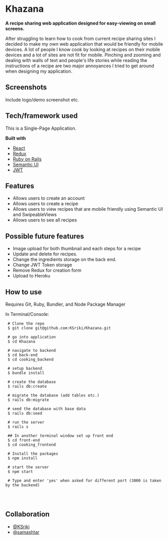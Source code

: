 # Khazana
<b>A recipe sharing web application designed for easy-viewing on small screens.</b>

After struggling to learn how to cook from current recipe sharing sites I decided to make my own web application that would be friendly for mobile devices. A lot of people I know cook by looking at recipes on their mobile devices and a lot of sites are not fit for mobile. Pinching and zooming and dealing with walls of text and people's life stories while reading the instructions of a recipe are two major annoyances I tried to get around when designing my application. 

 
## Screenshots
Include logo/demo screenshot etc.

## Tech/framework used

This is a Single-Page Application.

<b>Built with</b>
- [React](https://reactjs.org/)
- [Redux](https://redux.js.org/)
- [Ruby on Rails](https://rubyonrails.org/)
- [Semantic UI](https://react.semantic-ui.com/)
- [JWT](https://jwt.io/)

## Features

- Allows users to create an account
- Allows users to create a recipe
- Allows users to view recipes that are mobile friendly using Semantic UI and SwipeableViews
- Allows users to see all recipes


## Possible future features

- Image upload for both thumbnail and each steps for a recipe
- Update and delete for recipes.
- Change the ingredients storage on the back end.
- Change JWT Token storage
- Remove Redux for creation form
- Upload to Heroku


## How to use

Requires Git, Ruby, Bundler, and Node Package Manager

In Terminal/Console:

```
 # Clone the repo
 $ git clone git@github.com:KSriki/Khazana.git
 
 # go into application
 $ cd Khazana
 
 # navigate to backend
 $ cd back-end
 $ cd cooking_backend
 
 # setup backend
 $ bundle install
 
 # create the database
 $ rails db:create
 
 # migrate the database (add tables etc.)
 $ rails db:migrate

 # seed the database with base data
 $ rails db:seed

 # run the server
 $ rails s
 
 ## In another terminal window set up front end
 $ cd front-end
 $ cd cooking_frontend
 
 # Install the packages
 $ npm install
 
 # start the server
 $ npm start
 
 # Type and enter 'yes' when asked for different port (3000 is taken by the backend)
 
 
 
```

## Collaboration
- [@KSriki](https://github.com/KSriki/)
- [@samashtar](https://github.com/samashtar/)

